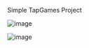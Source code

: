 Simple TapGames Project

![image](https://github.com/user-attachments/assets/08c071f2-1c23-42de-8f61-1a5b9f176bfb)

![image](https://github.com/user-attachments/assets/135f1323-e1ca-40e1-b71b-a3fa7de84246)
